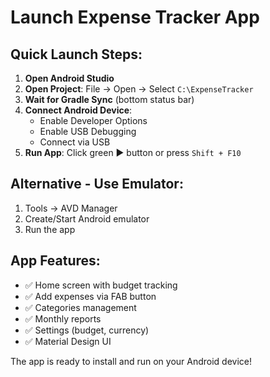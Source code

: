 # Launch Expense Tracker App

## Quick Launch Steps:

1. **Open Android Studio**
2. **Open Project**: File → Open → Select `C:\ExpenseTracker`
3. **Wait for Gradle Sync** (bottom status bar)
4. **Connect Android Device**:
   - Enable Developer Options
   - Enable USB Debugging
   - Connect via USB
5. **Run App**: Click green ▶️ button or press `Shift + F10`

## Alternative - Use Emulator:
1. Tools → AVD Manager
2. Create/Start Android emulator
3. Run the app

## App Features:
- ✅ Home screen with budget tracking
- ✅ Add expenses via FAB button
- ✅ Categories management
- ✅ Monthly reports
- ✅ Settings (budget, currency)
- ✅ Material Design UI

The app is ready to install and run on your Android device!